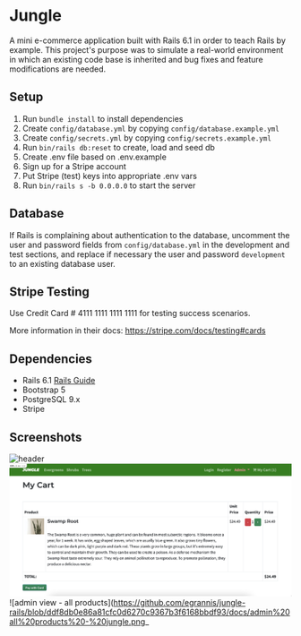 # Jungle

A mini e-commerce application built with Rails 6.1 in order to teach Rails by example. This project's purpose was to simulate a real-world environment in which an existing code base is inherited and bug fixes and feature modifications are needed. 

## Setup

1. Run `bundle install` to install dependencies
2. Create `config/database.yml` by copying `config/database.example.yml`
3. Create `config/secrets.yml` by copying `config/secrets.example.yml`
4. Run `bin/rails db:reset` to create, load and seed db
5. Create .env file based on .env.example
6. Sign up for a Stripe account
7. Put Stripe (test) keys into appropriate .env vars
8. Run `bin/rails s -b 0.0.0.0` to start the server

## Database

If Rails is complaining about authentication to the database, uncomment the user and password fields from `config/database.yml` in the development and test sections, and replace if necessary the user and password `development` to an existing database user.

## Stripe Testing

Use Credit Card # 4111 1111 1111 1111 for testing success scenarios.

More information in their docs: <https://stripe.com/docs/testing#cards>

## Dependencies

- Rails 6.1 [Rails Guide](http://guides.rubyonrails.org/v6.1/)
- Bootstrap 5
- PostgreSQL 9.x
- Stripe

## Screenshots
![header](https://github.com/egrannis/jungle-rails/blob/ddf8db0e86a81cfc0d6270c9367b3f6168bbdf93/docs/home-page-header-jungle.png)
![view my cart](https://github.com/egrannis/jungle-rails/blob/ddf8db0e86a81cfc0d6270c9367b3f6168bbdf93/docs/my-cart-jungle.png)
![admin view - all products](https://github.com/egrannis/jungle-rails/blob/ddf8db0e86a81cfc0d6270c9367b3f6168bbdf93/docs/admin%20all%20products%20-%20jungle.png_
